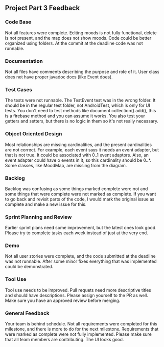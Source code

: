 ## Project Part 3 Feedback

### Code Base

Not all features were complete. Editing moods is not fully functional, delete is not present, and the map does not show moods. Code could be better organized using folders. At the commit at the deadline code was not runnable.

### Documentation

Not all files have comments describing the purpose and role of it. User class does not have proper javadoc docs (like Event does).

### Test Cases

The tests were not runnable. The TestEvent test was in the wrong folder. It should be in the regular test folder, not AndroidTest, which is only for UI tests. You don't need to test methods like document.collection().add(), this is a firebase method and you can assume it works. You also test your getters and setters, but there is no logic in them so it's not really necessary.

### Object Oriented Design

Most relationships are missing cardinalities, and the present cardinalities are not correct. For example, each event says it needs an event adapter, but that is not true. It could be associated with 0..1 event adaptors. Also, an event adapter could have o events in it, so this cardinality should be 0..*.  Some classes, like MoodMap, are missing from the diagram.

### Backlog

Backlog was confusing as some things marked complete were not and some things that were complete were not marked as complete. If you want to go back and revisit parts of the code, I would mark the original issue as complete and make a new issue for this.

### Sprint Planning and Review

Earlier sprint plans need some improvement, but the latest ones look good. Please try to complete tasks each week instead of just at the very end.

### Demo 

Not all user stories were complete, and the code submitted at the deadline was not runnable. After some minor fixes everything that was implemented could be demonstrated. 

### Tool Use

Tool use needs to be improved. Pull requets need more descriptive titles and should have descriptions. Please assign yourself to the PR as well. Make sure you have an approved review before merging.

### General Feedback

Your team is behind schedule. Not all requirements were completed for this milestone, and there is more to do for the next milestone. Requirements that were marked as complete were not fully implemented. Please make sure that all team members are contributing. The UI looks good.
